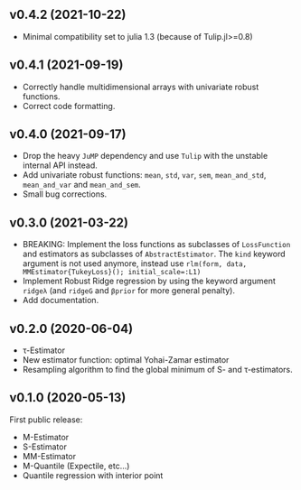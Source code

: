 v0.4.2 (2021-10-22)
-------------------
* Minimal compatibility set to julia 1.3 (because of Tulip.jl>=0.8)

v0.4.1 (2021-09-19)
-------------------
* Correctly handle multidimensional arrays with univariate robust functions.
* Correct code formatting.

v0.4.0 (2021-09-17)
-------------------
* Drop the heavy `JuMP` dependency and use `Tulip` with the unstable internal API instead.
* Add univariate robust functions: `mean`, `std`, `var`, `sem`, `mean_and_std`, `mean_and_var` and `mean_and_sem`.
* Small bug corrections.

v0.3.0 (2021-03-22)
-------------------
* BREAKING: Implement the loss functions as subclasses of `LossFunction` and estimators as subclasses of `AbstractEstimator`.
The `kind` keyword argument is not used anymore, instead use `rlm(form, data, MMEstimator{TukeyLoss}(); initial_scale=:L1)`
* Implement Robust Ridge regression by using the keyword argument `ridgeλ` (and `ridgeG` and `βprior` for more general penalty).
* Add documentation.

v0.2.0 (2020-06-04)
-------------------
* τ-Estimator
* New estimator function: optimal Yohai-Zamar estimator
* Resampling algorithm to find the global minimum of S- and τ-estimators.

v0.1.0 (2020-05-13)
-------------------
First public release:
* M-Estimator
* S-Estimator
* MM-Estimator
* M-Quantile (Expectile, etc...)
* Quantile regression with interior point
